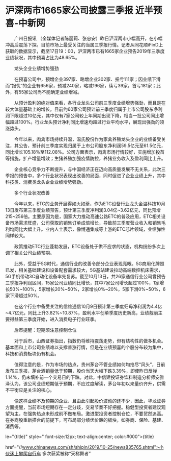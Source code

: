 # 沪深两市1665家公司披露三季报 近半预喜-中新网

　　广州日报讯 （全媒体记者陈丽莉、张忠安）昨日沪深两市小幅高开，在小幅冲高后震荡下探。目前市场上最受关注的当属三季报行情。记者从同花顺iFinD上获取的数据显示，截至17日19：00，沪深两市已有1665家企业预告2019年三季度业绩状况，其中预喜占比为48.65%。

　　龙头企业业绩增势强劲

　　在预喜公司中，预增企业397家、略增企业302家、扭亏111家；因业绩下滑而“报忧”的企业有656家，预减240家，略减196家，续亏39家，首亏181家；此外，有55家公司尚不能确定业绩增减。

　　从预计盈利的绝对值来看，各行业龙头公司前三季度业绩增势强劲，而且是在较大体量基础上的增长。目前约60家公司预计前三季度归属于上市公司股东净利润下限超过10亿元，其中仅有7家公司较上年同期出现下降，相当一批公司同比增幅超过100%。行业龙头预计净利同比增速均超过行业平均水平，展现出强劲的领涨势头。

　　今年以来，肉禽市场持续升温，温氏股份作为家禽养殖龙头企业的业绩备受关注，其公告，预计前三季度实现归属于上市公司股东净利润59.5亿元至61.5亿元，同比增长105.18%至112.08%。公司方面表示，肉禽市场行情较好，实施增加投苗等措施，扩产增量增效；生猪养殖加强疫情防控，养猪业务收入及盈利同比上升。

　　企业核心竞争力不断提升，与中国经济正在迈向高质量发展不无关系，此次三季报的预告中，多个行业状况表现出改善的局面，同时促进了企业业绩上升，其中科技类、消费类龙头企业业绩增势强劲。

　　多个行业状况改善

　　今年以来，ETC的业务开展得如火如荼，作为ETC设备行业龙头金溢科技10月13日发布第三季度业绩预告，预计第三季度净利润3.04亿~3.62亿元，同比预增215~256倍。主要原因为是，国家大力推动高速公路ETC的普及应用，ETC相关设备市场需求旺盛，公司获取的销售订单成倍增长，导致前三季度营业收入和销售毛利均同比大幅上升。业内人士表示，像博通集成等上游的ETC芯片领域，业绩弹性同样较大。

　　政策推动ETC行业蓬勃发展，ETC设备处于供不应求的状态，机构纷纷多次上调了相关公司业绩预期。

　　此外，受益于5G时代，通信行业的改善令部分企业表现亮眼。5G商用化牌照已发，相关基础建设和设备配套需求较大，5G基站建设拉动高端数控机床需求，5G手机带动3C自动化设备率先复苏。截至10月13日，共26家通信行业公司曾预告三季报净利润区间，15家公司业绩同比增长，其中7家公司增长超过100%，1家增长50%~100%，5家增长20%~50%，2家增长0%~20%，5家下滑0%~50%，6家下滑超过50%。

　　在这个行业中备受关注的信维通信10月9日预计第三季度归母净利润为4.4亿~4.7亿元，同比上升3.82%~10.87%，盈利水平创单季度历史新高，业绩靓丽主要得益第三季度开始，进入消费电子行业旺季。

　　后市提醒：短期须注意控制仓位

　　对于后市，山西证券指出，指数仍将维持震荡走势，但有结构性的做多机会。基本面和上市公司业绩难以支撑普涨行情，但是在业绩预喜的个股分布较为集中，科技和消费板块仍有机会。

　　值得注意的是，作为市场的热点，贵州茅台不管业绩如何均抢尽“风头”，日前发布三季报，茅台酒销量低于预期，股价当天大幅下跌3.39%，即使昨日反弹1.14%，仍未填补前一个交易日的下跌。对此，中信建投证券饮料制造分析师安雅泽认为，该公司业绩短期低于预期，不应过度解读，茅台年初以来量价齐升，供需不平衡应是关注的核心。

　　像这样业绩不及预期的企业、且由此引起股价波动的还不少，因此，华龙证券方面提醒，当前市场短期存在一定分歧，交易节奏不好把握。稳健型投资者建议观望为主，在强势热点未形成前不做布局。激进型投资者控制仓位，不要贸然追高。在券商股重新搭台的前提下，可布局部分绩优价廉的板块，如券商、保险、基建、消费等。

le="{title}" style=" font-size:12px; text-align:center; color:#000">{title}

href="//www.chinanews.com/sh/shipin/2019/10-25/news835765.shtml">小伙迷上攀爬自行车 多次获奖被称“天梯舞者”
